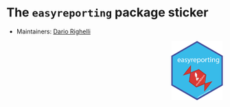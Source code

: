 # The `easyreporting` package sticker

* Maintainers: [Dario Righelli](https://github.com/drighelli)

<img src="easyreporting.png" align="right" alt="" width="120" />
